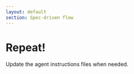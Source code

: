 ```yaml
---
layout: default
section: Spec-driven flow
---
```


# Repeat!

<Card variant="success"  icon="💡" title="Hint">
  Update the agent instructions files when needed.
</Card>
